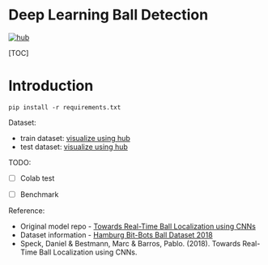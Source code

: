 # Deep Learning Ball Detection

[![hub](https://img.shields.io/badge/powered%20by-hub%20-ff5a1f.svg)](https://github.com/activeloopai/Hub)

[TOC]

# Introduction

```python=
pip install -r requirements.txt
```

Dataset:
- train dataset: [visualize using hub](https://app.activeloop.ai/dataset/haritsahm/bit-bots-ball-dataset-train)
- test dataset: [visualize using hub](https://app.activeloop.ai/dataset/haritsahm/bit-bots-ball-dataset-test)

TODO:
- [ ] Colab test
- [ ] Benchmark


Reference:
* Original model repo - [Towards Real-Time Ball Localization using CNNs](https://github.com/Daniel451/Towards-Real-Time-Ball-Localization-using-CNNs)
* Dataset information -  [Hamburg Bit-Bots Ball Dataset 2018
](https://robocup.informatik.uni-hamburg.de/en/documents/bit-bots-ball-dataset-2018/)
* Speck, Daniel & Bestmann, Marc & Barros, Pablo. (2018). Towards Real-Time Ball Localization using CNNs. 
